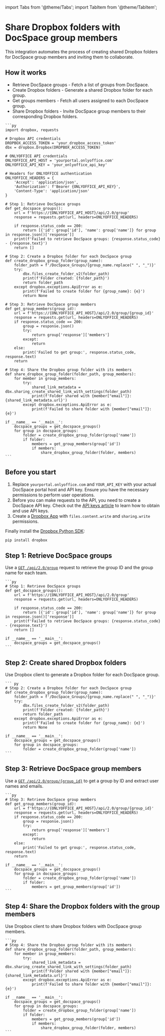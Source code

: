 import Tabs from '@theme/Tabs';
import TabItem from '@theme/TabItem';

# Share Dropbox folders with DocSpace group members
This integration automates the process of creating shared Dropbox folders for DocSpace group members and inviting them to collaborate.

## How it works
- Retrieve DocSpace groups - Fetch a list of groups from DocSpace.
- Create Dropbox folders - Generate a shared Dropbox folder for each group.
- Get groups members - Fetch all users assigned to each DocSpace group.
- Share Dropbox folders - Invite DocSpace group members to their corresponding Dropbox folders.

<Tabs>
  <TabItem value="py" label="Python">

    ```py
    import dropbox, requests
 
    # Dropbox API credentials
    DROPBOX_ACCESS_TOKEN = 'your_dropbox_access_token'
    dbx = dropbox.Dropbox(DROPBOX_ACCESS_TOKEN)
    
    # ONLYOFFICE API credentials
    ONLYOFFICE_API_HOST = 'yourportal.onlyoffice.com'
    ONLYOFFICE_API_KEY = 'your_onlyoffice_api_key'
    
    # Headers for ONLYOFFICE authentication
    ONLYOFFICE_HEADERS = {
        'Accept': 'application/json',
        'Authorization': f'Bearer {ONLYOFFICE_API_KEY}',
        'Content-Type': 'application/json'
    }
    
    # Step 1: Retrieve DocSpace groups
    def get_docspace_groups():
        url = f'https://{ONLYOFFICE_API_HOST}/api/2.0/group'
        response = requests.get(url, headers=ONLYOFFICE_HEADERS)
        
        if response.status_code == 200:
            return [{'id': group['id'], 'name': group['name']} for group in response.json()['response']]
        print(f'Failed to retrieve DocSpace groups: {response.status_code} - {response.text}')
        return []
    
    # Step 2: Create a Dropbox folder for each DocSpace group
    def create_dropbox_group_folder(group_name):
        folder_path = f'/DocSpace_Groups/{group_name.replace(" ", "_")}'
        try:
            dbx.files_create_folder_v2(folder_path)
            print(f'Folder created: {folder_path}')
            return folder_path
        except dropbox.exceptions.ApiError as e:
            print(f'Failed to create folder for {group_name}: {e}')
            return None
    
    # Step 3: Retrieve DocSpace group members
    def get_group_members(group_id):
        url = f'https://{ONLYOFFICE_API_HOST}/api/2.0/group/{group_id}'
        response = requests.get(url, headers=ONLYOFFICE_HEADERS)
        if response.status_code == 200:
            group = response.json()
            try:
                return group['response']['members']
            except:
                return
        else:
            print('Failed to get group:', response.status_code, response.text)
        return
    
    # Step 4: Share the Dropbox group folder with its members
    def share_dropbox_group_folder(folder_path, group_members):
        for member in group_members:
            try:
                shared_link_metadata = dbx.sharing_create_shared_link_with_settings(folder_path)
                print(f'Folder shared with {member["email"]}: {shared_link_metadata.url}')
            except dropbox.exceptions.ApiError as e:
                print(f'Failed to share folder with {member["email"]}: {e}')
    
    if __name__ == '__main__':
        docspace_groups = get_docspace_groups()
        for group in docspace_groups:
            folder = create_dropbox_group_folder(group['name'])
            if folder:
                members = get_group_members(group['id'])
                if members:
                    share_dropbox_group_folder(folder, members)
    ```

  </TabItem>
</Tabs>

## Before you start
1. Replace `yourportal.onlyoffice.com` and `YOUR_API_KEY` with your actual DocSpace portal host and API key. Ensure you have the necessary permissions to perform user operations.
2. Before you can make requests to the API, you need to create a DocSpace API key. Check out the [API keys article](/docspace/api-backend/get-started/authentication/api-keys/) to learn how to obtain and use API keys.
3. Create a [Dropbox App](https://www.dropbox.com/developers) with `files.content.write` and `sharing.write` permissions.

Finally install the [Dropbox Python SDK](https://www.dropbox.com/developers/documentation/python#install):
```bash
pip install dropbox
```

## Step 1: Retrieve DocSpace groups
Use a [`GET /api/2.0/group`](/docspace/api-backend/usage-api/get-groups) request to retrieve the group ID and the group name for each team.

<Tabs>
  <TabItem value="py" label="Python">

    ```py
    # Step 1: Retrieve DocSpace groups
    def get_docspace_groups():
        url = f'https://{ONLYOFFICE_API_HOST}/api/2.0/group'
        response = requests.get(url, headers=ONLYOFFICE_HEADERS)
        
        if response.status_code == 200:
            return [{'id': group['id'], 'name': group['name']} for group in response.json()['response']]
        print(f'Failed to retrieve DocSpace groups: {response.status_code} - {response.text}')
        return []

    if __name__ == '__main__':
        docspace_groups = get_docspace_groups()
    ```

  </TabItem>
</Tabs>

## Step 2: Create shared Dropbox folders
Use Dropbox client to generate a Dropbox folder for each DocSpace group.

<Tabs>
  <TabItem value="py" label="Python">

    ``` py
    # Step 2: Create a Dropbox folder for each DocSpace group
    def create_dropbox_group_folder(group_name):
        folder_path = f'/DocSpace_Groups/{group_name.replace(" ", "_")}'
        try:
            dbx.files_create_folder_v2(folder_path)
            print(f'Folder created: {folder_path}')
            return folder_path
        except dropbox.exceptions.ApiError as e:
            print(f'Failed to create folder for {group_name}: {e}')
            return None

    if __name__ == '__main__':
        docspace_groups = get_docspace_groups()
        for group in docspace_groups:
            folder = create_dropbox_group_folder(group['name'])
    ```

  </TabItem>
</Tabs>

## Step 3: Retrieve DocSpace group members
Use a [`GET /api/2.0/group/{group_id}`](/docspace/api-backend/usage-api/get-group) to get a group by ID and extract user names and emails.

<Tabs>
  <TabItem value="py" label="Python">

    ```py
    # Step 3: Retrieve DocSpace group members
    def get_group_members(group_id):
        url = f'https://{ONLYOFFICE_API_HOST}/api/2.0/group/{group_id}'
        response = requests.get(url, headers=ONLYOFFICE_HEADERS)
        if response.status_code == 200:
            group = response.json()
            try:
                return group['response']['members']
            except:
                return
        else:
            print('Failed to get group:', response.status_code, response.text)
        return

    if __name__ == '__main__':
        docspace_groups = get_docspace_groups()
        for group in docspace_groups:
            folder = create_dropbox_group_folder(group['name'])
            if folder:
                members = get_group_members(group['id'])
    ```

  </TabItem>
</Tabs>

## Step 4: Share the Dropbox folders with the group members
Use Dropbox client to share Dropbox folders with DocSpace group members.

<Tabs>
  <TabItem value="py" label="Python">

    ```py
    # Step 4: Share the Dropbox group folder with its members
    def share_dropbox_group_folder(folder_path, group_members):
        for member in group_members:
            try:
                shared_link_metadata = dbx.sharing_create_shared_link_with_settings(folder_path)
                print(f'Folder shared with {member["email"]}: {shared_link_metadata.url}')
            except dropbox.exceptions.ApiError as e:
                print(f'Failed to share folder with {member["email"]}: {e}')
    
    if __name__ == '__main__':
        docspace_groups = get_docspace_groups()
        for group in docspace_groups:
            folder = create_dropbox_group_folder(group['name'])
            if folder:
                members = get_group_members(group['id'])
                if members:
                    share_dropbox_group_folder(folder, members)
    ```

  </TabItem>
</Tabs>